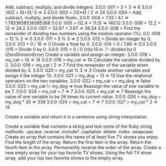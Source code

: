 
Add, subtract, multiply, and divide integers.
    3.0.0 :001 > 3 + 3
    => 6 
    3.0.0 :002 > (6+3)/ 3
    => 3 
    3.0.0 :003 > (12*4) / 2
    => 24 
    3.0.0 :004 > 
Add, subtract, multiply, and divide floats.
    3.0.0 :004 > 7.32 / 4.1
    => 1.7853658536585368 
    3.0.0 :005 > (12.4 * 11.3) 
    => 140.12 
    3.0.0 :006 > 12.2 + 12
    => 24.2 
    3.0.0 :007 > 32.67 + 3.67
    => 36.34 
    3.0.0 :008 > 
Find the remainder of dividing two numbers using the modulo operator (%).
    0.0 :008 > 12 % 2
    => 0 
    3.0.0 :011 > 5 % 3
    => 2 
    3.0.0 :012 > 
Divide an integer by 0.
    3.0.0 :013 > 0 / 16
    => 0 
Divide a float by 0.
    3.0.0 :014 > 0 / 7.89
    => 0.0 
    3.0.0 :015 > 
Divide 0 by 0.
    3.0.0 :015 > 0 / 0
    (irb):15:in `/': divided by 0 (ZeroDivisionError)
Create a variable and assign an integer.
    3.0.0 :016 > my_cat = 14
    => 14 
    3.0.0 :018 > my_cat
    => 14 
Calculate the variable divided by 2.
    3.0.0 :019 > my_cat / 2
    => 7 
Find the remainder of the variable when divided by 3.
    3.0.0 :020 > my_cat % 3
    => 2 
Create another variable and assign it the integer 13.
    3.0.0 :021 > my_dog = 13
    => 13 
Use the relational operators on the two variables.
    3.0.0 :022 > my_cat == my_dog
    => false 
    3.0.0 :023 > my_cat != my_dog
     => true 
Reassign the value of one variable to be 7.
    3.0.0 :024 > my_cat = 7
    => 7 
    3.0.0 :025 > my_cat
    => 7 
Reassign the value of one variable to be 26 times its current value.
    3.0.0 :026 > my_dog = my_dog * 26
     => 338 
     3.0.0 :024 > my_cat = 7
    => 7 
     3.0.0 :027 > my_cat * 2
     => 14 

Create a variable and return it in a sentence using string interpolation.


Create a variable that contains a string and test some of the Ruby string methods:
.upcase
.reverse
.include?
.capitalize
.delete
.index
.swapcase
Create an array that contains the name of at least five TV shows you enjoy.
Find the length of the array.
Return the first item in the array.
Return the fourth item in the array.
Permanently reverse the order of the array.
Create a new empty array for your top favorite TV shows.
Using the full TV show array, add your top two favorite shows to the empty array.